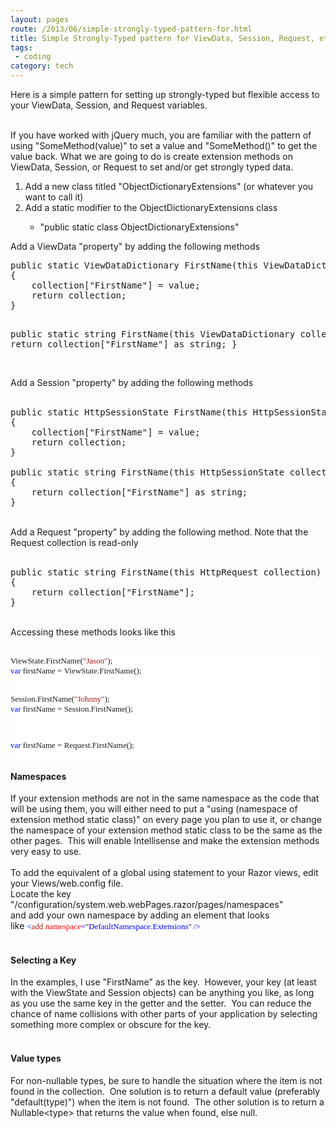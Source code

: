 ```yaml
---
layout: pages
route: /2013/06/simple-strongly-typed-pattern-for.html
title: Simple Strongly-Typed pattern for ViewData, Session, Request, etc
tags:
 - coding
category: tech
---
```

Here is a simple pattern for setting up strongly-typed but flexible access to your ViewData, Session, and Request variables.<br />
<div>
<br />
If you have worked with jQuery much, you are familiar with the pattern of using "SomeMethod(value)" to set a value and "SomeMethod()" to get the value back. What we are going to do is create extension methods on ViewData, Session, or Request to set and/or get strongly typed data.</div>
<ol>
<li>Add a new class titled "ObjectDictionaryExtensions" (or whatever you want to call it)&nbsp;</li>
<li>Add a static modifier to the ObjectDictionaryExtensions class</li>
<ul>
<li>"public static class ObjectDictionaryExtensions"</li>
</ul>
</ol>
Add a ViewData "property" by adding the following methods<br />
<ol>
</ol>
<pre>public static ViewDataDictionary FirstName(this ViewDataDictionary collection, string value)
{
    collection["FirstName"] = value;
    return collection;
}

public static string FirstName(this ViewDataDictionary collection)
{
    return collection["FirstName"] as string;
}
</pre>
<br />
Add a Session "property" by adding the following methods
<br />
<br />
<pre>public static HttpSessionState FirstName(this HttpSessionState collection, string value)
{
    collection["FirstName"] = value;
    return collection;
}

public static string FirstName(this HttpSessionState collection)
{
    return collection["FirstName"] as string;
}
</pre>
<br />
Add a Request "property" by adding the following method.  Note that the Request collection is read-only
<br />
<br />
<pre>public static string FirstName(this HttpRequest collection)
{
    return collection["FirstName"];
}
</pre>
<br />
Accessing these methods looks like this<br />
<br />
<pre style="background-color: white; background-position: initial initial; background-repeat: initial initial; font-family: Consolas; font-size: 13px;">ViewState.FirstName(<span style="color: #a31515;">"Jason"</span>);
<span style="color: blue;">var</span>&nbsp;firstName&nbsp;=&nbsp;ViewState.FirstName();

Session.FirstName(<span style="color: #a31515;">"Johnny"</span>);
<span style="color: blue;">var</span>&nbsp;firstName&nbsp;=&nbsp;Session.FirstName();

<span style="color: blue;">var</span>&nbsp;firstName&nbsp;=&nbsp;Request.FirstName();</pre>
<h4>
Namespaces</h4>
If your extension methods are not in the same namespace as the code that will be using them, you will either need to put a "using (namespace of extension method static class)" on every page you plan to use it, or change the namespace of your extension method static class to be the same as the other pages. &nbsp;This will enable Intellisense and make the extension methods very easy to use.<br />
<br />
To add the equivalent of a global using statement to your Razor views, edit your Views/web.config file.<br />
Locate the key "/configuration/system.web.webPages.razor/pages/namespaces"<br />
and add your own namespace by adding an element that looks like&nbsp;<span style="color: blue; font-family: Consolas; font-size: 13px;">&lt;</span><span style="color: #a31515; font-family: Consolas; font-size: 13px;">add</span><span style="color: blue; font-family: Consolas; font-size: 13px;">&nbsp;</span><span style="color: red; font-family: Consolas; font-size: 13px;">namespace</span><span style="color: blue; font-family: Consolas; font-size: 13px;">=</span><span style="background-color: white; font-family: Consolas; font-size: 13px;">"</span><span style="color: blue; font-family: Consolas; font-size: 13px;">DefaultNamespace.Extensions</span><span style="background-color: white; font-family: Consolas; font-size: 13px;">"</span><span style="color: blue; font-family: Consolas; font-size: 13px;">&nbsp;/&gt;</span><br />
<br />
<h4>
Selecting a Key</h4>
In the examples, I use "FirstName" as the key. &nbsp;However, your key (at least with the ViewState and Session objects) can be anything you like, as long as you use the same key in the getter and the setter. &nbsp;You can reduce the chance of name collisions with other parts of your application by selecting something more complex or obscure for the key.<br />
<br />
<h4>
Value types</h4>
For non-nullable types, be sure to handle the situation where the item is not found in the collection. &nbsp;One solution is to return a default value (preferably "default(type)") when the item is not found. &nbsp;The other solution is to return a Nullable&lt;type&gt; that returns the value when found, else null.<br />
<br />
